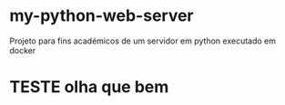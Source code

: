 # my-python-web-server
Projeto para fins académicos de um servidor em python executado em docker

# TESTE olha que bem

